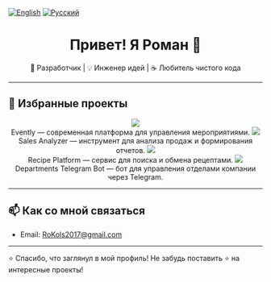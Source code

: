 [![English](https://img.shields.io/badge/lang-en-lightgrey.svg)](README.md)
[![Русский](https://img.shields.io/badge/lang-ru-blue.svg)](README_ru.md)

<h1 align="center">Привет! Я Роман 👋</h1>
<p align="center">🔧 Разработчик | 💡 Инженер идей | ☕ Любитель чистого кода</p>

---

## 🚀 Избранные проекты

<div align="center">

<a href="https://github.com/RoKols2017/Evently">
  <img src="https://github-readme-stats.vercel.app/api/pin/?username=RoKols2017&repo=Evently" />
</a>
<br/>
Evently — современная платформа для управления мероприятиями.

<a href="https://github.com/RoKols2017/sales-analyzer">
  <img src="https://github-readme-stats.vercel.app/api/pin/?username=RoKols2017&repo=sales-analyzer" />
</a>
<br/>
Sales Analyzer — инструмент для анализа продаж и формирования отчетов.

<a href="https://github.com/RoKols2017/recipe-platform">
  <img src="https://github-readme-stats.vercel.app/api/pin/?username=RoKols2017&repo=recipe-platform" />
</a>
<br/>
Recipe Platform — сервис для поиска и обмена рецептами.

<a href="https://github.com/RoKols2017/departments_telegram_bot">
  <img src="https://github-readme-stats.vercel.app/api/pin/?username=RoKols2017&repo=departments_telegram_bot" />
</a>
<br/>
Departments Telegram Bot — бот для управления отделами компании через Telegram.

</div>

---

## 📫 Как со мной связаться

- Email: RoKols2017@gmail.com

---

⭐️ Спасибо, что заглянул в мой профиль! Не забудь поставить ⭐ на интересные проекты!

